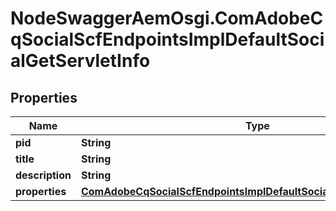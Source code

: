 # NodeSwaggerAemOsgi.ComAdobeCqSocialScfEndpointsImplDefaultSocialGetServletInfo

## Properties

Name | Type | Description | Notes
------------ | ------------- | ------------- | -------------
**pid** | **String** |  | [optional] 
**title** | **String** |  | [optional] 
**description** | **String** |  | [optional] 
**properties** | [**ComAdobeCqSocialScfEndpointsImplDefaultSocialGetServletProperties**](ComAdobeCqSocialScfEndpointsImplDefaultSocialGetServletProperties.md) |  | [optional] 


